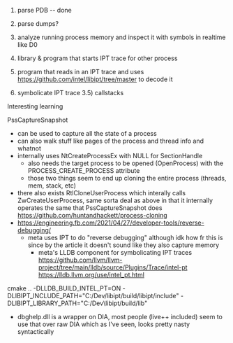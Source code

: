


1) parse PDB -- done
2) parse dumps?
3) analyze running process memory and inspect it with symbols in realtime like D0

1) library & program that starts IPT trace for other process
2) program that reads in an IPT trace and uses https://github.com/intel/libipt/tree/master to decode it
3) symbolicate IPT trace
    3.5) callstacks



Interesting learning


PssCaptureSnapshot
- can be used to capture all the state of a process
- can also walk stuff like pages of the process and thread info and whatnot
- internally uses NtCreateProcessEx with NULL for SectionHandle
    - also needs the target process to be opened (OpenProcess) with the PROCESS_CREATE_PROCESS attribute
    - those two things seem to end up cloning the entire process (threads, mem, stack, etc)
- there also exists RtlCloneUserProcess which interally calls ZwCreateUserProcess, same sorta deal as above in that it internally operates the same that PssCaptureSnapshot does
https://github.com/huntandhackett/process-cloning
- https://engineering.fb.com/2021/04/27/developer-tools/reverse-debugging/
    - meta uses IPT to do "reverse debugging" although idk how fr this is since by the article it doesn't sound like they also capture memory
        - meta's LLDB component for symbolicating IPT traces https://github.com/llvm/llvm-project/tree/main/lldb/source/Plugins/Trace/intel-pt
        https://lldb.llvm.org/use/intel_pt.html


cmake .. -DLLDB_BUILD_INTEL_PT=ON -DLIBIPT_INCLUDE_PATH="C:/Dev/libipt/build/libipt/include" -DLIBIPT_LIBRARY_PATH="C:/Dev\libipt/build/lib" 


- dbghelp.dll is a wrapper on DIA, most people (live++ included) seem to use that over raw DIA which as I've seen, looks pretty nasty syntactically
